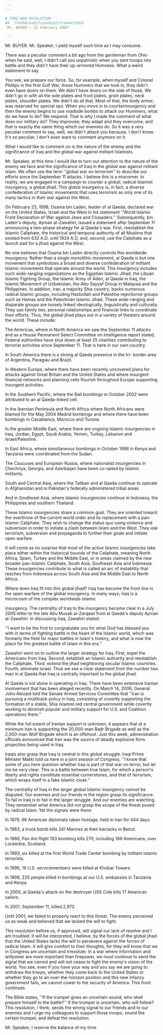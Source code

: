 ```yaml
---
---

# IRAQ WAR RESOLUTION
## `774d88cba657ceb60c8227cd444326e8`
`Mr. BUYER — 15 February 2007`

---
```



Mr. BUYER. Mr. Speaker, I yield myself such time as I may consume.

There was a peculiar comment a bit ago from the gentleman from Ohio 
when he said, well, I didn't call you unpatriotic when you sent troops 
into battle and they didn't have their up-armored Humvees. What a weird 
statement to say.

You see, we prepare our force. So, for example, when myself and 
Colonel Phillips in the first Gulf War, those Hummers that we took in, 
they didn't even have doors on them. We didn't have doors on the side 
of those. We didn't go in with all the side plates and front plates, 
groin plates, neck plates, shoulder plates. We didn't do all that. Most 
of that, the body armor, was reserved for special ops. When you move in 
to counterinsurgency and then the enemy begins to use roadside bombs to 
attack our Hummers, what do we have to do? We respond. That is why I 
made the comment of what does our military do? They improvise, they 
adapt and they overcome, and that is exactly the same thing which our 
enemies do. So it was a very peculiar comment to say, well, we didn't 
attack you because. I don't know. It's so peculiar, I don't even want 
to comment anymore on it.

What I would like to comment on is the nature of the enemy and the 
significance of Iraq and the global war against militant Islamists.

Mr. Speaker, at this time I would like to turn our attention to the 
nature of the enemy we face and the significance of Iraq in the global 
war against militant Islam. We often use the term ''global war on 
terrorism'' to describe our efforts since the September 11 attacks. I 
believe this is a misnomer. In reality, we are engaged in a campaign to 
counter a global, radical Islamist insurgency, a global jihad. This 
global insurgency is, in fact, a diverse confederation of Islamic 
movements that uses terrorism as only one of its many tactics in their 
war against the West.

On February 23, 1998, Osama bin Laden, leader of al Qaeda, declared 
war on the United States, Israel and the West in his statement ''World 
Islamic Front Declaration of War against Jews and Crusaders.'' 
Subsequently, bin Laden's deputy, Ayman al-Zawahiri, issued a statement 
after September 11 announcing a two-phase strategy for al Qaeda's war. 
First, reestablish the Islamic Caliphate, the historical and temporal 
authority of all Muslims that existed from 632 A.D. until 1924 A.D, 
and, second, use the Caliphate as a launch pad for a jihad against the 
West.

No one believes that Osama bin Laden directly controls this worldwide 
insurgency. Rather than a single monolithic movement, al Qaeda is but 
one movement that symbolizes a broad and diverse confederation of 
militant Islamic movements that operate around the world. This 
insurgency includes such wide-ranging organizations as the Egyptian 
Islamic Jihad, the Libyan Islamic Fighting Group, the Islamic Army of 
Aden, al Qaeda in Iraq, the Islamic Movement of Uzbekistan, the Abu 
Sayyaf Group in Malaysia and the Philippines. In addition, Iran, a 
majority Shia country, backs numerous radical Islamic groups, including 
Hezbollah and Palestine rejectionist groups such as Hamas and the 
Palestinian Islamic Jihad. These wide-ranging and disparate groups are 
loosely linked ideologically, linguistically and culturally. They use 
family ties, personal relationships and financial links to coordinate 
their efforts. Thus, the global jihad plays out in a variety of 
theaters around the world. These include:

The Americas, where in North America we saw the September 11 attacks 
and as a House Permanent Select Committee on Intelligence report 
stated, Federal authorities have shut down at least 25 charities 
contributing to terrorist activities since September 11. That is here 
in our own country.

In South America there is a strong al Qaeda presence in the tri-
border area of Argentina, Paragiau and Brazil.

In Western Europe, where there have been recently uncovered plans for 
attacks against Great Britain and the United States and where insurgent 
financial networks and planning cells flourish throughout Europe 
supporting insurgent activities.

In the Southern Pacific, where the Bali bombings in October 2002 were 
attributed to an al Qaeda-linked cell.

In the Ibernian Peninsula and North Africa where North Africans were 
blamed for the May 2004 Madrid bombings and where there have been 
bombings in Casablanca, Morocco and Tunisia.

In the greater Middle East, where there are ongoing Islamic 
insurgencies in Iraq, Jordan, Egypt, Saudi Arabia, Yemen, Turkey, 
Lebanon and Israel/Palestine.

In East Africa, where simultaneous bombings in October 1998 in Kenya 
and Tanzania were coordinated from the Sudan.

The Caucuses and European Russia, where nationalist insurgencies in 
Chechnya, Georgia, and Azerbaijan have been co-opted by Islamic 
militants.

South and Central Asia, where the Taliban and al Qaeda continue to 
operate in Afghanistan and in Pakistan's federally administered tribal 
areas.

And in Southeast Asia, where Islamic insurgencies continue in 
Indonesa, the Philippines and southern Thailand.

These Islamic insurgencies share a common goal. They are oriented 
toward the overthrow of the current world order and its replacement 
with a pan-Islamic Caliphate. They wish to change the status quo using 
violence and subversion in order to initiate a clash between Islam and 
the West. They use terrorism, subversion and propaganda to further 
their goals and initiate open warfare.

It will come as no surprise that most of the active Islamic 
insurgencies take place either within the historical bounds of the 
Caliphate, meaning North Africa, Spain, Turkey and the Middle East, or 
in areas claimed by the new broader pan-Islamic Caliphate, South Asia, 
Southeast Asia and Indonesia. These insurgencies contribute to what is 
called an arc of instability that reaches from Indonesia across South 
Asia and the Middle East to North Africa.

Where does Iraq fit into this global jihad? Iraq has become the front 
line in the open warfare of the global insurgency. In many ways, Iraq 
is a microcosm of the complex worldwide Islamic


insurgency. The centrality of Iraq to the insurgency became clear in a 
July 2005 letter to the late Abu Musab al-Zarqawi from al Qaeda's 
deputy Ayman al-Zawahiri. In discussing Iraq, Zawahiri stated:

''I want to be the first to congratulate you for what God has blessed 
you with in terms of fighting battle in the heart of the Islamic world, 
which was formerly the field for major battles in Islam's history, and 
what is now the place for the greatest battle of Islam in this era.''

Zawahiri went on to outline the larger strategy for Iraq. First, 
expel the Americans from Iraq. Second, establish an Islamic authority 
and reestablish the Caliphate. Third, extend the jihad neighboring 
secular Islamic countries. Fourth, eliminate Israel. Thus we see a 
clear statement from the number two man in al Qaeda that Iraq is 
centrally important to the global jihad.

Al Qaeda is not alone in operating in Iraq. There have been extensive 
Iranian involvement that has been alleged recently. On March 14, 2006, 
General John Abizaid told the Senate Armed Services Committee that 
''Iran is pursuing a multitrack policy in Iraq, consisting of covertly 
supporting the formation of a stable, Shia Islamist-led central 
government while covertly working to diminish popular and military 
support for U.S. and Coalition operations there.''

While the full extent of Iranian support is unknown, it appears that 
at a minimum Iran is supporting the 20,000-man Badr Brigade as well as 
the 2,000-man Wolf Brigade which is an offshoot. Just this week, 
administration officials announced that Iran was the source of deadly 
explosive form projectiles being used in Iraq.

Iraqis also grasp that Iraq is central in this global struggle. Iraqi 
Prime Minister Maliki told us here in a joint session of Congress, ''I 
know that some of you here question whether Iraq is part of that war on 
terror, but let me be very clear. This is a battle between true Islam, 
for which a person's liberty and rights constitute essential 
cornerstones, and that of terrorism, which wraps itself in a fake 
Islamic cloak.''

The centrality of Iraq in the larger global Islamic insurgency cannot 
be disputed. Our enemies and our friends in the region grasp its 
significance. To fail in Iraq is to fail in the larger struggle. And 
our enemies are watching. They remember what America did not grasp the 
scope of the threat posed by radical Islam. Yet the signals were there:

In 1979, 66 American diplomats taken hostage, held in Iran for 444 
days.

In 1983, a truck bomb kills 241 Marines at their barracks in Beirut.

In 1988, Pan Am flight 103 bombing kills 270, including 189 
Americans, over Lockerbie, Scotland.

In 1993, six killed at the first World Trade Center bombing by 
militant Islamic terrorists.

In 1996, 19 U.S. servicemembers were killed at Khobar Towers.

In 1998, 225 people killed in bombings at our U.S. embassies in 
Tanzania and Kenya.

In 2000, al Qaeda's attack on the destroyer USS Cole kills 17 
American sailors.

In 2001, September 11, killed 2,973.

Until 2001, we failed to properly react to this threat. The enemy 
perceived us as weak and believed that we lacked the will to fight.

This resolution before us, if approved, will signal our lack of 
resolve and I am troubled. It will be interpreted, I believe, by the 
forces of the global jihad that the United States lacks the will to 
persevere against the forces of radical Islam. It will give comfort to 
their thoughts, for they will know that we in Congress are uncertain 
and irresolute. In a war where information and willpower are more 
important than firepower, we must continue to send the signal that we 
cannot and will not cease to fight the enemy's vision of the world. You 
see, even if you have your way and you say we are going to withdraw the 
troops, whether they come back to the United States or whether they go 
to an over-the-horizon position and this new infancy government fails, 
we cannot cower to the security of America. This front continues.

The Bible states, ''If the trumpet gives an uncertain sound, who 
shall prepare himself to the battle?'' If the trumpet is uncertain, who 
will follow? This resolution, I think, sends the wrong signal to our 
friends and to our enemies and I urge my colleagues to support those 
troops, sound the certain trumpet, and defeat the resolution.

Mr. Speaker, I reserve the balance of my time.